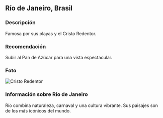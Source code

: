 ## Río de Janeiro, Brasil
### Descripción
Famosa por sus playas y el Cristo Redentor.
### Recomendación
Subir al Pan de Azúcar para una vista espectacular.
### Foto
![Cristo Redentor](https://encrypted-tbn0.gstatic.com/images?q=tbn:ANd9GcRZvZQv0GlUpFyX0Ewv8QLKimCU61PBM0qzKA&s)
### Información sobre Río de Janeiro
Río combina naturaleza, carnaval y una cultura vibrante. Sus paisajes son de los más icónicos del mundo.
